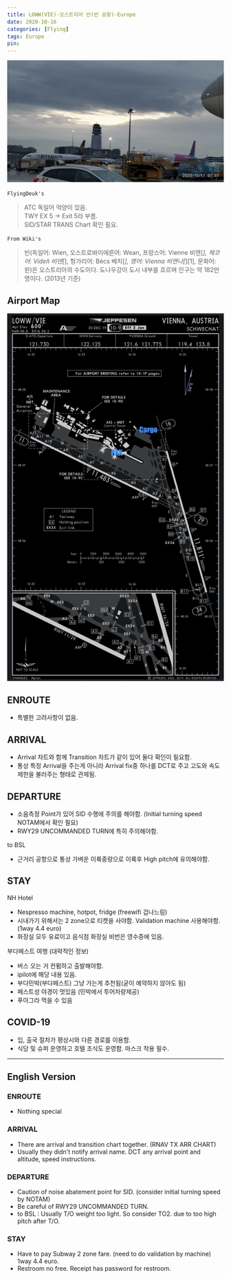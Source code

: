 ```yaml
---
title: LOWW(VIE)-오스트리아 빈(빈 공항)-Europe
date: 2020-10-16
categories: [Flying]
tags: Europe
pin:
---
```

![vie](/img/flying/airport/vie.jpg)

`FlyingDeuk's`
>ATC 독일어 억양이 있음. <br>
>TWY EX 5 -> Exit 5라 부름. <br>
SID/STAR TRANS Chart 확인 필요.

`From Wiki's`
>빈(독일어: Wien, 오스트로바이에른어: Wean, 프랑스어: Vienne 비엔[*], 체코어: Vídeň 비덴[*], 헝가리어: Bécs 베치[*], 영어: Vienna 비엔나[*][1], 문화어: 윈)은 오스트리아의 수도이다. 도나우강이 도시 내부를 흐르며 인구는 약 182만 명이다. (2013년 기준)


## Airport Map
![vie](/img/flying/airport/vie_ap.jpg)

## ENROUTE
- 특별한 고려사항이 없음.

## ARRIVAL
- Arrival 차트와 함께 Transition 차트가 같이 있어 둘다 확인이 필요함.
- 통상 특정 Arrival을 주는게 아니라 Arrival fix중 하나를 DCT로 주고 고도와 속도 제한을 불러주는 형태로 관제됨.

## DEPARTURE
- 소음측정 Point가 있어 SID 수행에 주의를 해야함. (Initial turning speed NOTAM에서 확인 필요)
- RWY29 UNCOMMANDED TURN에 특히 주의해야함.

to BSL
- 근거리 공항으로 통상 가벼운 이륙중량으로 이륙후 High pitch에 유의해야함.

## STAY
NH Hotel
- Nespresso machine, hotpot, fridge (freewifi 겁나느림)
- 시내가기 위해서는 2 zone으로 티켓을 사야함. Validation machine 사용해야함. (1way 4.4 euro)
- 화장실 모두 유료이고 음식점 화장실 비번은 영수증에 있음.

부다페스트 여행 (대략적인 정보)
- 버스 오는 거 컨펌하고 출발해야함.
- ipilot에 해당 내용 있음.
- 부다민박(부다페스트) 그냥 가는게 추천됨(굳이 예약하지 않아도 됨)
- 페스트성 야경이 멋있음 (민박에서 투어차량제공)
- 푸아그라 먹을 수 있음

## COVID-19
- 입, 출국 절차가 평상시와 다른 경로를 이용함.
- 식당 및 슈퍼 운영하고 호텔 조식도 운영함. 마스크 착용 필수.

-------

## English Version

### ENROUTE
- Nothing special

### ARRIVAL
- There are arrival and transition chart together. (RNAV TX ARR CHART)
- Usually they didn't notify arrival name. DCT any arrival point and altitude, speed instructions.

### DEPARTURE
- Caution of noise abatement point for SID. (consider initial turning speed by NOTAM)
- Be careful of RWY29 UNCOMMANDED TURN.
- to BSL : Usually T/O weight too light. So consider TO2. due to too high pitch after T/O.

### STAY
- Have to pay Subway 2 zone fare. (need to do validation by machine) 1way 4.4 euro.
- Restroom no free. Receipt has password for restroom.
